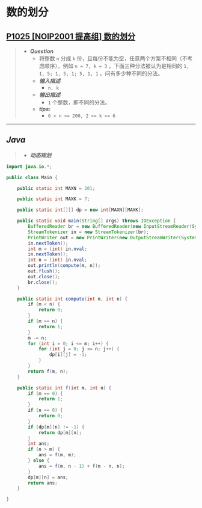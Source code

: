 # 数的划分

## [P1025 [NOIP2001 提高组] 数的划分](https://www.luogu.com.cn/problem/P1025)

> - ***Question***
>   - 将整数 `n` 分成 `k` 份，且每份不能为空，任意两个方案不相同（不考虑顺序）。例如 `n = 7, k = 3` ，下面三种分法被认为是相同的 `1, 1, 5; 1, 5, 1; 5, 1, 1` 。问有多少种不同的分法。
>   - ***输入描述***
>     - `n, k`
>   - ***输出描述***
>     - `1` 个整数，即不同的分法。
>   - ***tips:***
>     - `6 < n <= 200, 2 <= k <= 6`

---

## *Java*

> - ***动态规划***

```java
import java.io.*;

public class Main {

    public static int MAXN = 201;

    public static int MAXK = 7;

    public static int[][] dp = new int[MAXN][MAXK];

    public static void main(String[] args) throws IOException {
        BufferedReader br = new BufferedReader(new InputStreamReader(System.in));
        StreamTokenizer in = new StreamTokenizer(br);
        PrintWriter out = new PrintWriter(new OutputStreamWriter(System.out));
        in.nextToken();
        int m = (int) in.nval;
        in.nextToken();
        int n = (int) in.nval;
        out.println(compute(m, n));
        out.flush();
        out.close();
        br.close();
    }

    public static int compute(int m, int n) {
        if (m < n) {
            return 0;
        }
        if (m == n) {
            return 1;
        }
        m -= n;
        for (int i = 0; i <= m; i++) {
            for (int j = 0; j <= n; j++) {
                dp[i][j] = -1;
            }
        }
        return f(m, n);
    }

    public static int f(int m, int n) {
        if (m == 0) {
            return 1;
        }
        if (n == 0) {
            return 0;
        }
        if (dp[m][n] != -1) {
            return dp[m][n];
        }
        int ans;
        if (n > m) {
            ans = f(m, m);
        } else {
            ans = f(m, n - 1) + f(m - n, n);
        }
        dp[m][n] = ans;
        return ans;
    }

}
```
